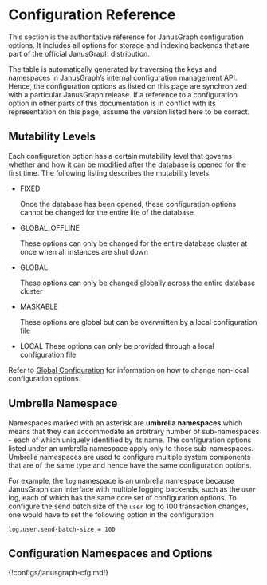 # Configuration Reference

This section is the authoritative reference for JanusGraph configuration
options. It includes all options for storage and indexing backends that
are part of the official JanusGraph distribution.

The table is automatically generated by traversing the keys and
namespaces in JanusGraph’s internal configuration management API. Hence,
the configuration options as listed on this page are synchronized with a
particular JanusGraph release. If a reference to a configuration option
in other parts of this documentation is in conflict with its
representation on this page, assume the version listed here to be
correct.

## Mutability Levels

Each configuration option has a certain mutability level that governs
whether and how it can be modified after the database is opened for the
first time. The following listing describes the mutability levels.

* FIXED

    Once the database has been opened, these configuration options cannot be changed for the entire life of the database

* GLOBAL\_OFFLINE

    These options can only be changed for the entire database cluster at once when all instances are shut down

* GLOBAL

    These options can only be changed globally across the entire database cluster

* MASKABLE

    These options are global but can be overwritten by a local configuration file

* LOCAL
    These options can only be provided through a local configuration file

Refer to [Global Configuration](index.md#global-configuration) for information
on how to change non-local configuration options.

## Umbrella Namespace

Namespaces marked with an asterisk are **umbrella namespaces** which
means that they can accommodate an arbitrary number of sub-namespaces -
each of which uniquely identified by its name. The configuration options
listed under an umbrella namespace apply only to those sub-namespaces.
Umbrella namespaces are used to configure multiple system components
that are of the same type and hence have the same configuration options.

For example, the `log` namespace is an umbrella namespace because
JanusGraph can interface with multiple logging backends, such as the
`user` log, each of which has the same core set of configuration
options. To configure the send batch size of the `user` log to 100
transaction changes, one would have to set the following option in the
configuration
```properties
log.user.send-batch-size = 100
```

## Configuration Namespaces and Options
{!configs/janusgraph-cfg.md!}